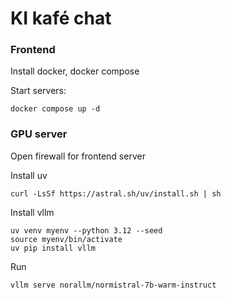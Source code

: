 # KI kafé chat

### Frontend

Install docker, docker compose

Start servers:
```
docker compose up -d
```

### GPU server

Open firewall for frontend server

Install uv
```
curl -LsSf https://astral.sh/uv/install.sh | sh
```

Install vllm
```
uv venv myenv --python 3.12 --seed
source myenv/bin/activate
uv pip install vllm
```

Run
```
vllm serve norallm/normistral-7b-warm-instruct
```



